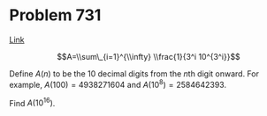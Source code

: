 # Problem 731

[Link](https://projecteuler.net/problem=731)

$$A=\\sum\_{i=1}^{\\infty} \\frac{1}{3^i 10^{3^i}}$$ 

Define $A(n)$ to be the $10$ decimal digits from the $n$th digit onward. For example, $A(100) = 4938271604$ and $A(10^8)=2584642393$. 

Find $A(10^{16})$.